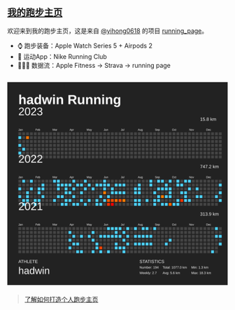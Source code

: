 ## [我的跑步主页](https://hadwinn.github.io/running_page/)

欢迎来到我的跑步主页，这是来自 [@yihong0618](https://github.com/yihong0618) 的项目 [running_page](https://github.com/yihong0618/running_page)。

- ⌚️ 跑步装备：Apple Watch Series 5 + Airpods 2
- 📱 运动App：Nike Running Club
- 🏃🏻‍♂️ 数据流：Apple Fitness -> Strava -> running page




![my running data](https://raw.githubusercontent.com/hadwinn/running_page/master/assets/github.svg)
---
>  [了解如何打造个人跑步主页](https://github.com/hadwinn/blog/issues/3)
